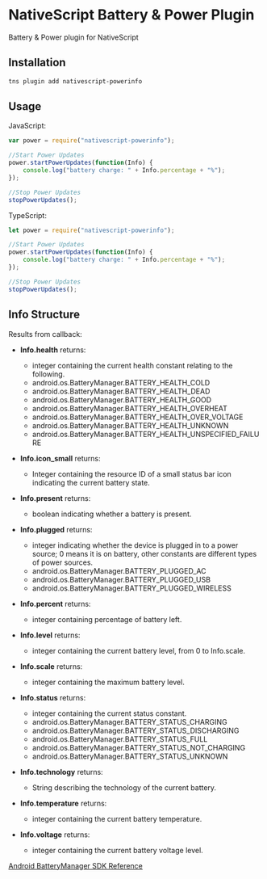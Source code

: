 # NativeScript Battery & Power Plugin
Battery & Power plugin for NativeScript

## Installation
```sh
tns plugin add nativescript-powerinfo
```

## Usage
JavaScript:
```js
var power = require("nativescript-powerinfo");

//Start Power Updates
power.startPowerUpdates(function(Info) {
    console.log("battery charge: " + Info.percentage + "%");
});

//Stop Power Updates
stopPowerUpdates();
```

TypeScript:
```js
let power = require("nativescript-powerinfo");

//Start Power Updates
power.startPowerUpdates(function(Info) {
    console.log("battery charge: " + Info.percentage + "%");
});

//Stop Power Updates
stopPowerUpdates();
```



## Info Structure
Results from callback:

+ **Info.health** returns:
  - integer containing the current health constant relating to the following.
  - android.os.BatteryManager.BATTERY_HEALTH_COLD	
  - android.os.BatteryManager.BATTERY_HEALTH_DEAD
  - android.os.BatteryManager.BATTERY_HEALTH_GOOD
  - android.os.BatteryManager.BATTERY_HEALTH_OVERHEAT
  - android.os.BatteryManager.BATTERY_HEALTH_OVER_VOLTAGE	
  - android.os.BatteryManager.BATTERY_HEALTH_UNKNOWN
  - android.os.BatteryManager.BATTERY_HEALTH_UNSPECIFIED_FAILURE 


+ **Info.icon_small** returns:
  - Integer containing the resource ID of a small status bar icon indicating the current battery state.


+ **Info.present** returns:
  - boolean indicating whether a battery is present.


+ **Info.plugged** returns:
  - integer indicating whether the device is plugged in to a power source; 0 means it is on battery, other constants are different types of power sources.
  - android.os.BatteryManager.BATTERY_PLUGGED_AC
  - android.os.BatteryManager.BATTERY_PLUGGED_USB
  - android.os.BatteryManager.BATTERY_PLUGGED_WIRELESS


+ **Info.percent** returns:
  - integer containing percentage of battery left.


+ **Info.level** returns:
  - integer containing the current battery level, from 0 to Info.scale.


+ **Info.scale** returns:
  - integer containing the maximum battery level.


+ **Info.status** returns:
  - integer containing the current status constant.
  - android.os.BatteryManager.BATTERY_STATUS_CHARGING
  - android.os.BatteryManager.BATTERY_STATUS_DISCHARGING
  - android.os.BatteryManager.BATTERY_STATUS_FULL
  - android.os.BatteryManager.BATTERY_STATUS_NOT_CHARGING
  - android.os.BatteryManager.BATTERY_STATUS_UNKNOWN


+ **Info.technology** returns:
  - String describing the technology of the current battery.


+ **Info.temperature** returns:
  - integer containing the current battery temperature.


+ **Info.voltage** returns:
  - integer containing the current battery voltage level.

[Android  BatteryManager SDK Reference](http://developer.android.com/reference/android/os/BatteryManager.html)